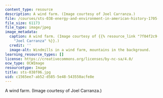 ```yaml
---
content_type: resource
description: A wind farm. (Image courtesy of Joel Carranza.)
file: /courses/sts-038-energy-and-environment-in-american-history-1705-2005-fall-2006/c1565ee7ab52d5855e48543550acfe8e_sts-038f06.jpg
file_size: 61173
file_type: image/jpeg
image_metadata:
  caption: A wind farm. (Image courtesy of {{% resource_link "7f04f2c9-c8d0-4822-9bc5-29b5da0e7f7b"
    "Joel Carranza" %}}.)
  credit: ''
  image-alt: Windmills in a wind farm, mountains in the background.
learning_resource_types: []
license: https://creativecommons.org/licenses/by-nc-sa/4.0/
ocw_type: OCWImage
resourcetype: Image
title: sts-038f06.jpg
uid: c1565ee7-ab52-d585-5e48-543550acfe8e
---
```

A wind farm. (Image courtesy of Joel Carranza.)